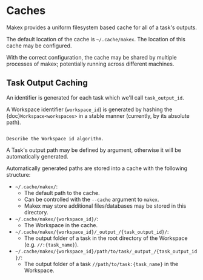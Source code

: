 # Caches

Makex provides a uniform filesystem based cache for all of a task's outputs. 

The default location of the cache is `~/.cache/makex`. The location of this cache may be configured.

With the correct configuration, the cache may be shared by multiple processes of makex; potentially running across different machines.

## Task Output Caching

An identifier is generated for each task which we'll call `task_output_id`.

A Workspace identifier (`workspace_id`) is generated by hashing the {doc}`Workspace<workspaces>` in a stable manner (currently, by its absolute path).

<!--WORKSPACE_ID environment variable may be used to control the workspace id.-->

```{todo}

Describe the Workspace id algorithm.
```

A Task's output path may be defined by argument, otherwise it will be automatically generated.

Automatically generated paths are stored into a cache with the following structure:  

- `~/.cache/makex/`: 
  - The default path to the cache. 
  - Can be controlled with the `--cache` argument to `makex`.
  - Makex may store additional files/databases may be stored in this directory.
- `~/.cache/makex/{workspace_id}/`: 
  - The Workspace in the cache.
- `~/.cache/makex/{workspace_id}/_output_/{task_output_id}/`: 
  - The output folder of a task in the root directory of the Workspace (e.g. `//:{task_name}`).
- `~/.cache/makex/{workspace_id}/path/to/task/_output_/{task_output_id}/`:
  - The output folder of a task `//path/to/task:{task_name}` in the Workspace.


<!-- `~/.cache/makex/{workspace-id}.sqlite`: A metadata file used to store state externally.-->
